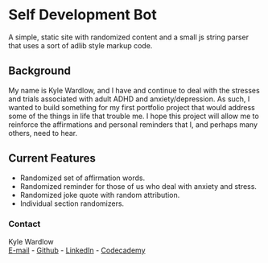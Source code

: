 # Self Development Bot
 A simple, static site with randomized content and a small js string parser that uses a sort of adlib style markup code.

## Background

 My name is Kyle Wardlow, and I have and continue to deal with the stresses and trials associated with adult ADHD and anxiety/depression. As such, I wanted to build something for my first portfolio project that would address some of the things in life that trouble me. I hope this project will allow me to reinforce the affirmations and personal reminders that I, and perhaps many others, need to hear.

## Current Features
+ Randomized set of affirmation words.
+ Randomized reminder for those of us who deal with anxiety and stress.
+ Randomized joke quote with random attribution.
+ Individual section randomizers.

### Contact
Kyle Wardlow  
[E-mail](mailto:kyle@kylewardlow.com) - [Github](https://github.com/kwardlowdev) - [LinkedIn](https://www.linkedin.com/in/kwardlow/) - [Codecademy](https://www.codecademy.com/profiles/KWardlow)
